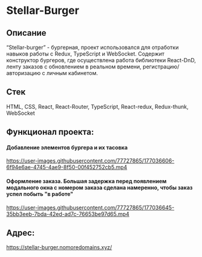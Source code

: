 # Stellar-Burger

## Описание
“Stellar-burger” - бургерная, проект использовался для отработки навыков работы с Redux, TypeScript и WebSocket. Содержит конструктор бургеров, где осуществлена работа библиотеки React-DnD, ленту заказов с обновлением в реальном времени, регистрацию/авторизацию с личным кабинетом.

## Стек
HTML, CSS, React, React-Router, TypeScript, React-redux, Redux-thunk, WebSocket

## Функционал проекта:
#### Добавление элементов бургера и их тасовка
https://user-images.githubusercontent.com/77727865/177036606-6f94e6ae-4745-4ae9-8f50-00f452752cb5.mp4

#### Оформление заказа. Большая задержка перед появлением модального окна с номером заказа сделана намеренно, чтобы заказ успел побыть "в работе"
https://user-images.githubusercontent.com/77727865/177036645-35bb3eeb-7bda-42ed-ad7c-76653be97d65.mp4

## Адрес:
https://stellar-burger.nomoredomains.xyz/
